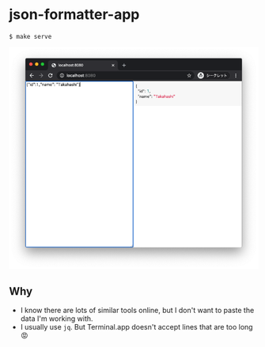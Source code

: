 # json-formatter-app

```console
$ make serve
```

![screenshot](screenshot.png)

## Why

- I know there are lots of similar tools online, but I don't want to paste the data I'm working with.
- I usually use `jq`. But Terminal.app doesn't accept lines that are too long 😡
